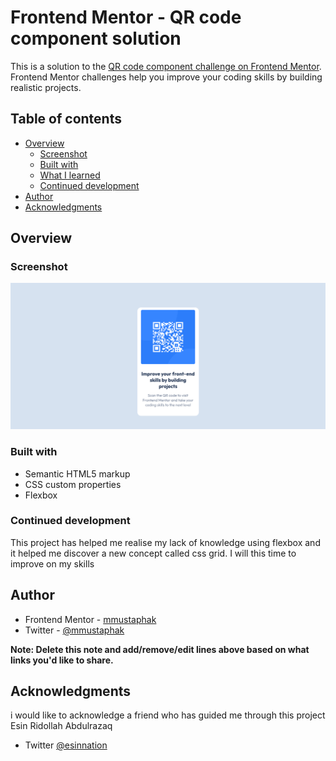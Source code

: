 # Frontend Mentor - QR code component solution

This is a solution to the [QR code component challenge on Frontend Mentor](https://www.frontendmentor.io/challenges/qr-code-component-iux_sIO_H). Frontend Mentor challenges help you improve your coding skills by building realistic projects. 

## Table of contents

- [Overview](#overview)
  - [Screenshot](#screenshot)
  - [Built with](#built-with)
  - [What I learned](#what-i-learned)
  - [Continued development](#continued-development)
- [Author](#author)
- [Acknowledgments](#acknowledgments)


## Overview

### Screenshot

![Screenshot](images/Screenshot.png)

### Built with

- Semantic HTML5 markup
- CSS custom properties
- Flexbox


### Continued development

This project has helped me realise my lack of knowledge using flexbox and it helped me discover a new concept called css grid. I will this time to improve on my skills

## Author

- Frontend Mentor - [mmustaphak](https://www.frontendmentor.io/profile/mmustaphak)
- Twitter - [@mmustaphak](https://www.twitter.com/mmustaphak1)

**Note: Delete this note and add/remove/edit lines above based on what links you'd like to share.**

## Acknowledgments

i would like to acknowledge a friend who has guided me through this project Esin Ridollah Abdulrazaq
- Twitter [@esinnation](https://www.twitter.com/esinnation)
